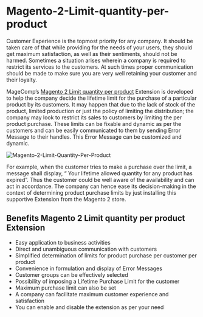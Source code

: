 # Magento-2-Limit-quantity-per-product

Customer Experience is the topmost priority for any company. It should be taken care of that while providing for the needs of your users, they should get maximum satisfaction, as well as their sentiments, should not be harmed. Sometimes a situation arises wherein a company is required to restrict its services to the customers. At such times proper communication should be made to make sure you are very well retaining your customer and their loyalty.

MageComp’s [Magento 2 Limit quantity per product](https://magecomp.com/magento-2-limit-quantity-per-product.html) Extension is developed to help the company decide the lifetime limit for the purchase of a particular product by its customers. It may happen that due to the lack of stock of the product, limited production or just the policy of limiting the distribution; the company may look to restrict its sales to customers by limiting the per product purchase. These limits can be fixable and dynamic as per the customers and can be easily communicated to them by sending Error Message to their handles. This Error Message can be customized and dynamic.

![Magento-2-Limit-Quantity-Per-Product](https://user-images.githubusercontent.com/84722152/219326960-a07ecbbc-4ea7-4fdd-97b2-ce1ce075cb4e.png)

For example, when the customer tries to make a purchase over the limit, a message shall display, “ Your lifetime allowed quantity for any product has expired”. Thus the customer could be well aware of the availability and can act in accordance. The company can hence ease its decision-making in the context of determining product purchase limits by just installing this supportive Extension from the Magento 2 store.

## Benefits Magento 2 Limit quantity per product Extension

- Easy application to business activities
- Direct and unambiguous communication with customers
- Simplified determination of limits for product purchase per customer per product
- Convenience in formulation and display of Error Messages
- Customer groups can be effectively selected
- Possibility of imposing a Lifetime Purchase Limit for the customer
- Maximum purchase limit can also be set
- A company can facilitate maximum customer experience and satisfaction
- You can enable and disable the extension as per your need
